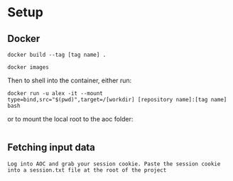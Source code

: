 # Setup

## Docker

```docker build --tag [tag name] .```


```docker images```


Then to shell into the container, either run:

```
docker run -u alex -it --mount type=bind,src="$(pwd)",target=/[workdir] [repository name]:[tag name] bash
```

or to mount the local root to the aoc folder:

```docker run -u alex -it -v ./:/aoc advent_of_code:latest bash
```

## Fetching input data
```Log into AOC and grab your session cookie. Paste the session cookie into a session.txt file at the root of the project```